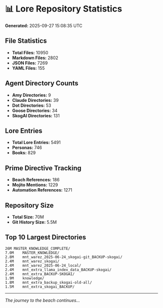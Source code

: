 # 📊 Lore Repository Statistics

**Generated:** 2025-09-27 15:08:35 UTC

## File Statistics

- **Total Files:** 10950
- **Markdown Files:** 2802
- **JSON Files:** 7269
- **YAML Files:** 155

## Agent Directory Counts

- **Amy Directories:** 9
- **Claude Directories:** 39
- **Dot Directories:** 53
- **Goose Directories:** 34
- **SkogAI Directories:** 131

## Lore Entries

- **Total Lore Entries:** 5491
- **Personas:** 746
- **Books:** 829

## Prime Directive Tracking

- **Beach References:** 186
- **Mojito Mentions:** 1229
- **Automation References:** 1271

## Repository Size

- **Total Size:** 70M
- **Git History Size:** 5.5M

## Top 10 Largest Directories

```
26M	MASTER_KNOWLEDGE_COMPLETE/
7.0M	MASTER_KNOWLEDGE/
2.8M	mnt_warez_2025-06-24_skogai-git_BACKUP-skogai/
2.4M	mnt_warez_skogai/
2.4M	mnt_warez_2025-06-24_local/
2.4M	mnt_extra_llama_index_data_BACKUP-skogai/
2.4M	mnt_extra_BACKUP-SKOGAI/
1.9M	knowledge/
1.8M	mnt_extra_backup_skogai-old-all/
1.5M	mnt_extra_skogai_BACKUP/
```

---
*The journey to the beach continues...*
